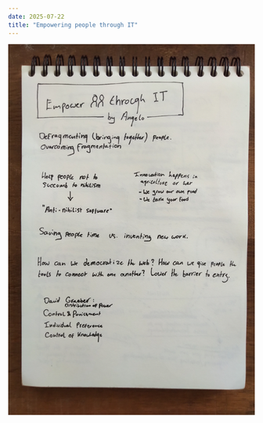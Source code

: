 ```yaml
---
date: 2025-07-22
title: "Empowering people through IT"
---
```


![](./sketchnotes-empowering-people-through-it.jpg)